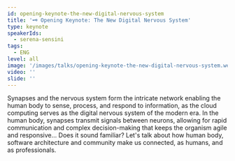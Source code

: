```yaml
---
id: opening-keynote-the-new-digital-nervous-system
title: '🗝️ Opening Keynote: The New Digital Nervous System'
type: keynote
speakerIds:
  - serena-sensini
tags:
  - ENG
level: all
image: '/images/talks/opening-keynote-the-new-digital-nervous-system.webp'
video: ''
slide: ''
---
```


Synapses and the nervous system form the intricate network enabling the human body to sense, process, and respond to information, as the cloud computing serves as the digital nervous system of the modern era. In the human body, synapses transmit signals between neurons, allowing for rapid communication and complex decision-making that keeps the organism agile and responsive... Does it sound familiar? Let's talk about how human body, software architecture and community make us connected, as humans, and as professionals.
